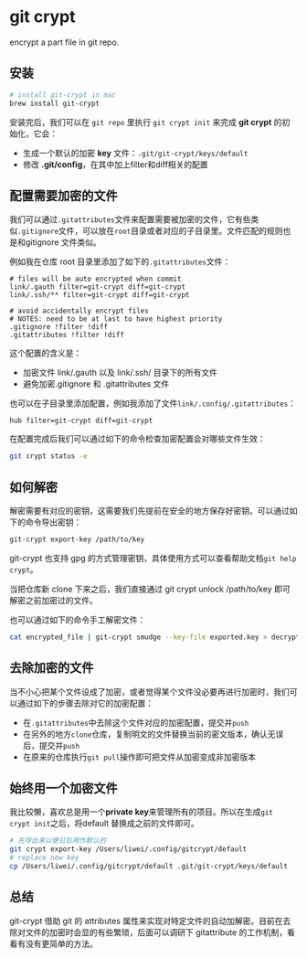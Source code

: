 # git crypt

encrypt a part file in git repo.

## 安装

```bash
# install git-crypt in mac
brew install git-crypt
```

安装完后，我们可以在 `git repo` 里执行 `git crypt init` 来完成 **git crypt** 的初始化，它会：

- 生成一个默认的加密 **key** 文件：`.git/git-crypt/keys/default`
- 修改 **.git/config**，在其中加上filter和diff相关的配置


## 配置需要加密的文件

我们可以通过`.gitattributes`文件来配置需要被加密的文件，它有些类似`.gitignore`文件，可以放在`root`目录或者对应的子目录里。文件匹配的规则也是和gitignore 文件类似。

例如我在仓库 root 目录里添加了如下的`.gitattributes`文件：

```
# files will be auto encrypted when commit
link/.gauth filter=git-crypt diff=git-crypt
link/.ssh/** filter=git-crypt diff=git-crypt

# avoid accidentally encrypt files
# NOTES: need to be at last to have highest priority
.gitignore !filter !diff
.gitattributes !filter !diff
```

这个配置的含义是：

- 加密文件 link/.gauth 以及 link/.ssh/ 目录下的所有文件
- 避免加密.gitignore 和 .gitattributes 文件

也可以在子目录里添加配置，例如我添加了文件`link/.config/.gitattributes`：

```
hub filter=git-crypt diff=git-crypt 
```

在配置完成后我们可以通过如下的命令检查加密配置会对哪些文件生效：

```bash
git crypt status -e
```

## 如何解密

解密需要有对应的密钥，这需要我们先提前在安全的地方保存好密钥。可以通过如下的命令导出密钥：

```bash
git-crypt export-key /path/to/key
```

git-crypt 也支持 gpg 的方式管理密钥，具体使用方式可以查看帮助文档`git help crypt`。

当把仓库新 clone 下来之后，我们直接通过 git crypt unlock /path/to/key 即可解密之前加密过的文件。

也可以通过如下的命令手工解密文件：

```bash
cat encrypted_file | git-crypt smudge --key-file exported.key > decrypted_file
```

## 去除加密的文件

当不小心把某个文件设成了加密，或者觉得某个文件没必要再进行加密时，我们可以通过如下的步骤去除对它的加密配置：

- 在`.gitattributes`中去除这个文件对应的加密配置，提交并`push`
- 在另外的地方`clone`仓库，复制明文的文件替换当前的密文版本，确认无误后，提交并`push`
- 在原来的仓库执行`git pull`操作即可把文件从加密变成非加密版本

## 始终用一个加密文件 

我比较懒，喜欢总是用一个**private key**来管理所有的项目。所以在生成`git crypt init`之后，将default 替换成之前的文件即可。

```bash
# 先导出来以便日后用作默认的
git crypt export-key /Users/liwei/.config/gitcrypt/default 
# replace new key
cp /Users/liwei/.config/gitcrypt/default .git/git-crypt/keys/default
```

## 总结
git-crypt 借助 git 的 attributes 属性来实现对特定文件的自动加解密。目前在去除对文件的加密时会显的有些繁琐，后面可以调研下 gitattribute 的工作机制，看看有没有更简单的方法。
